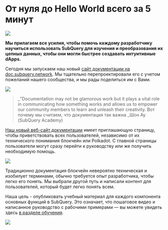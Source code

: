 # От нуля до Hello World всего за 5 минут

![](https://miro.medium.com/max/1400/1*g51P_PPoseNqEfCBgvpXXA.png)

**Мы прилагаем все усилия, чтобы помочь каждому разработчику научиться использовать SubQuery для изучения и преобразования их цепных данных, чтобы они могли быстрее создавать интуитивные dApps.**

Сегодня мы запускаем наш новый [сайт документации на doc.subquery.network](https://doc.subquery.network/). Мы тщательно перепроектировали его с учетом пожеланий нашего сообщества, и мы рады поделиться им с Вами.

![](https://miro.medium.com/max/1200/1*snyFSjyQ9q116bmIcaVfsQ.gif)

> _"Documentation may not be glamorous work but it plays a vital role in communicating how something works and allows us to empower our community members to learn and unleash their creativity. Вот почему мы считаем, что документация так важна _Шон Ау (SubQuery Academy)

[Наш новый веб-сайт документации](https://doc.subquery.network/) имеет приглашающую страницу, чтобы приветствовать всех пользователей, независимо от их технического понимания блокчейн или Polkadot. С главной страницы пользователи могут сразу перейти к руководству или же получить необходимую помощь.

![](https://miro.medium.com/max/1400/1*obZau98aya3Ohtc43DAuEw.png)

Традиционно документация блокчейн невероятно техническая и изобилует терминами, обычно требуется опыт разработчика, чтобы легко его понять. Мы выбрали другой путь и написали контент для пользователей, который будет легко понять всем.

Наша цель - опубликовать учебный материал для каждого компонента основных функций в SubQuery. Это означает, что пошаговое видео и написанное руководство с рабочими примерами — вы можете увидеть здесь [в разделе обучения](https://doc.subquery.network/tutorials_examples/howto.html).

![](https://miro.medium.com/max/1200/1*nxy4aDTaQ0EMGudm0QW09g.gif)
